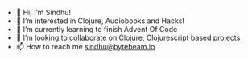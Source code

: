 - 👋 Hi, I’m Sindhu!
- 👀 I’m interested in Clojure, Audiobooks and Hacks!
- 🌱 I’m currently learning to finish Advent Of Code
- 💞️ I’m looking to collaborate on Clojure, Clojurescript based projects
- 📫 How to reach me sindhu@bytebeam.io

<!---
sindhu-bytebeam/sindhu-bytebeam is a ✨ special ✨ repository because its `README.md` (this file) appears on your GitHub profile.
You can click the Preview link to take a look at your changes.
--->
